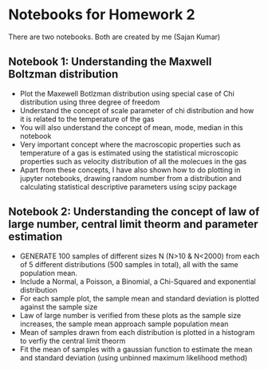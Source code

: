 # Notebooks for Homework 2
There are two notebooks. Both are created by me (Sajan Kumar)
## Notebook 1: Understanding the Maxwell Boltzman distribution
* Plot the Maxewell Botlzman distribution using special case of Chi distribution using three degree of freedom
* Understand the concept of scale parameter of chi distribution and how it is related to the temperature of the gas
* You will also understand the concept of mean, mode, median in this notebook
* Very important concept where the macroscopic properties such as temperature of a gas is estimated using the statistical microscopic properties such as velocity distribution of all the molecues in the gas
* Apart from these concepts, I have also shown how to do plotting in jupyter notebooks, drawing random number from a distribution and calculating statistical descriptive parameters using scipy package
## Notebook 2: Understanding the concept of law of large number, central limit theorm and parameter estimation
* GENERATE 100 samples of different sizes N (N>10 & N<2000) from each of 5 different distributions (500 samples in total), all with the same population mean.
* Include a Normal, a Poisson, a Binomial, a Chi-Squared and exponential distribution
* For each sample plot, the sample mean and standard deviation is plotted against the sample size
* Law of large number is verified from these plots as the sample size increases, the sample mean approach sample population mean
* Mean of samples drawn from each distribution is plotted in a histogram to verfiy the central limit theorm
* Fit the mean of samples with a gaussian function to estimate the mean and standard deviation (using unbinned maximum likelihood method)
